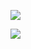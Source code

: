 ![](https://media1.tenor.com/m/dzi4r_CqQbEAAAAC/deck.gif)











![](https://media1.tenor.com/m/3OWVvpYQ6M4AAAAd/wheelchair-fast-drive.gif)
